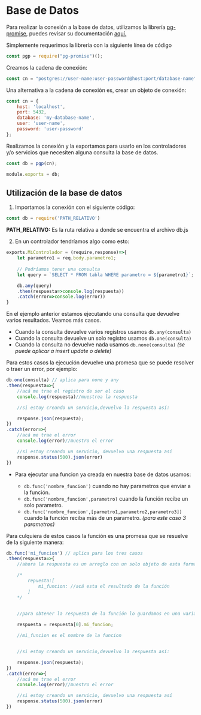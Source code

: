 # Base de Datos

Para realizar la conexión a la base de datos, utilizamos la librería [pg-promise](https://www.npmjs.com/package/pg-promise), puedes revisar su documentación [aquí.](http://vitaly-t.github.io/pg-promise/)

Simplemente requerimos la librería con la siguiente línea de código 
```js
const pgp = require("pg-promise")();
```
Creamos la cadena de conexión:

```js
const cn = "postgres://user-name:user-password@host:port/database-name";
```

Una alternativa a la cadena de conexión es, crear un objeto de conexión:

```js
const cn = {
    host: 'localhost',
    port: 5432,
    database: 'my-database-name',
    user: 'user-name',
    password: 'user-password'
};
```

Realizamos la conexión y la exportamos para usarlo en los controladores y/o servicios que necesiten alguna consulta la base de datos.

```js
const db = pgp(cn);

module.exports = db;
```

## Utilización de la base de datos

1. Importamos la  conexión con el siguiente código:

```js
const db = require('PATH_RELATIVO')
```
**PATH_RELATIVO:** Es la ruta relativa a donde se encuentra el archivo db.js

2. En un controlador tendríamos algo como esto:
```js
exports.MiControlador = (require,response)=>{
    let parametro1 = req.body.parametro1;
    
    // Podríamos tener una consulta 
    let query = `SELECT * FROM tabla WHERE parametro = ${parametro1}`;

    db.any(query)
    .then(respuesta=>console.log(respuesta))
    .catch(error=>console.log(error))
}
```

En el ejemplo anterior estamos ejecutando una consulta que devuelve varios resultados. Veamos más casos.

* Cuando la consulta devuelve varios registros usamos ```db.any(consulta)```
* Cuando la consulta devuelve un solo registro usamos ```db.one(consulta)```
* Cuando la consulta no devuelve nada usamos ```db.none(consulta)``` *(se puede aplicar a insert update o delete)*

Para estos casos la ejecución devuelve una promesa que se puede resolver o traer un error, por ejemplo: 
```js
db.one(consulta) // aplica para none y any
.then(respuesta=>{
    //acá me trae el registro de ser el caso
    console.log(respuesta)//muestroa la respuesta

    //si estoy creando un servicio,devuelvo la respuesta así:

    response.json(respuesta);
})
.catch(error=>{
    //acá me trae el error 
    console.log(error)//muestro el error

    //si estoy creando un servicio, devuelvo una respuesta así
    response.status(500).json(error)
})
```

* Para ejecutar una funcion ya creada en nuestra base de datos usamos:

    * ```db.func('nombre_funcion')``` cuando no hay parametros que enviar a la función.
    * ```db.func('nombre_funcion',parametro)``` cuando la función recibe un solo parametro.
    * ```db.func('nombre_funcion',[parmetro1,parametro2,parametro3])``` cuando la función reciba más de un parametro. *(para este caso 3 parametros)*

Para culquiera de estos casos la función es una promesa que se resuelve de la siguiente manera:

```js
db.func('mi_funcion') // aplica para los tres casos
.then(respuesta=>{
    //ahora la respuesta es un arreglo con un solo objeto de esta forma 

    /*
        repuesta:[
            mi_funcion: //acá esta el resultado de la función
        ]
    */

    
    //para obtener la respuesta de la función lo guardamos en una variable

    respuesta = respuesta[0].mi_funcion;

    //mi_funcion es el nombre de la funcion


    //si estoy creando un servicio,devuelvo la respuesta así:

    response.json(respuesta);
})
.catch(error=>{
    //acá me trae el error 
    console.log(error)//muestro el error

    //si estoy creando un servicio, devuelvo una respuesta así
    response.status(500).json(error)
})
```